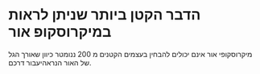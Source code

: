# הדבר הקטן ביותר שניתן לראות במיקרוסקופ אור

מיקרוסקופי אור אינם יכולים להבחין בעצמים הקטנים מ 200 ננומטר כיוון שאורך הגל של
האור הנראהיעבור דרכם.
